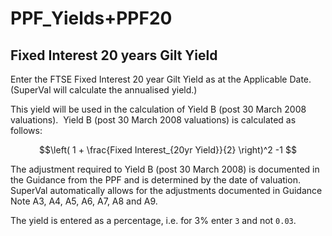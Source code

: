 # PPF_Yields+PPF20


## Fixed Interest 20 years Gilt Yield

Enter the FTSE Fixed Interest 20 year Gilt Yield as at the Applicable
Date. (SuperVal will calculate the annualised yield.)

This yield will be used in the calculation of Yield B (post 30 March
2008 valuations).  Yield B (post 30 March 2008 valuations) is calculated
as follows:

$$\left( 1 + \frac{Fixed Interest_{20yr Yield}}{2} \right)^2 -1 $$
<!-- 
(1 + 0.5 x Fixed Interest 20yr Yield) ^ 2 - 1
 -->

The adjustment required to Yield B (post 30 March 2008) is documented in
the Guidance from the PPF and is determined by the date of valuation. 
SuperVal automatically allows for the adjustments documented in Guidance
Note A3, A4, A5, A6, A7, A8 and A9.     

The yield is entered as a percentage, i.e. for 3% enter `3` and not `0.03`.
